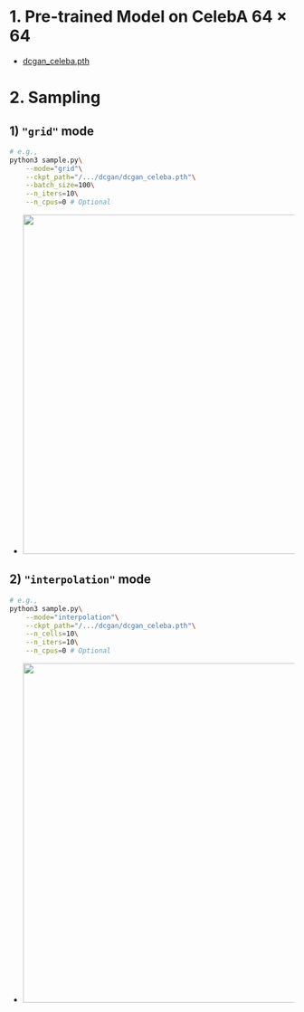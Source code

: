 # 1. Pre-trained Model on CelebA 64 × 64
- [dcgan_celeba.pth](https://drive.google.com/file/d/1dgC2lhIN-Qf_JvN2rz77brHHru13DFNy/view?usp=sharing)

# 2. Sampling
## 1) `"grid"` mode
```bash
# e.g.,
python3 sample.py\
    --mode="grid"\
    --ckpt_path="/.../dcgan/dcgan_celeba.pth"\
    --batch_size=100\
    --n_iters=10\
    --n_cpus=0 # Optional
```
- <img src="https://github.com/KimRass/DCGAN/assets/105417680/6d3f0276-0448-4330-a3a7-1b7489b0d21b" width="600">
## 2) `"interpolation"` mode
```bash
# e.g.,
python3 sample.py\
    --mode="interpolation"\
    --ckpt_path="/.../dcgan/dcgan_celeba.pth"\
    --n_cells=10\
    --n_iters=10\
    --n_cpus=0 # Optional
```
- <img src="https://github.com/KimRass/KimRass/assets/67457712/16cdcfea-9fca-41de-a4bd-147b9d5eae5f" width="600">
